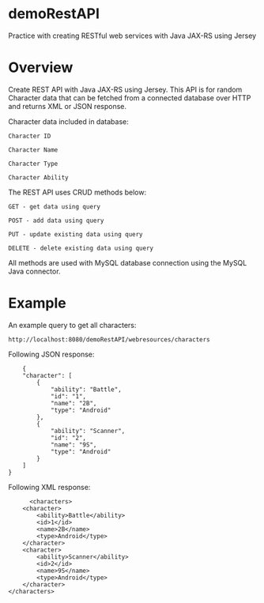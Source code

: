 # demoRestAPI
Practice with creating RESTful web services with Java JAX-RS using Jersey 

# Overview
Create REST API with Java JAX-RS using Jersey. This API is for random Character data that can be fetched from a connected database over HTTP and returns XML or JSON response.

Character data included in database:
 
    Character ID
 
    Character Name
 
    Character Type
 
    Character Ability
 

The REST API uses CRUD methods below:

    GET - get data using query
 
    POST - add data using query
 
    PUT - update existing data using query
 
    DELETE - delete existing data using query
 
 All methods are used with MySQL database connection using the MySQL Java connector.
 
 # Example
 
 An example query to get all characters:
 
    http://localhost:8080/demoRestAPI/webresources/characters
    
 Following JSON response:
 
        {
        "character": [
            {
                "ability": "Battle",
                "id": "1",
                "name": "2B",
                "type": "Android"
            },
            {
                "ability": "Scanner",
                "id": "2",
                "name": "9S",
                "type": "Android"
            }
        ]
    }
    
    
  Following XML response:
  
          <characters>
        <character>
            <ability>Battle</ability>
            <id>1</id>
            <name>2B</name>
            <type>Android</type>
        </character>
        <character>
            <ability>Scanner</ability>
            <id>2</id>
            <name>9S</name>
            <type>Android</type>
        </character>
    </characters>
